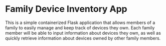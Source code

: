 # Family Device Inventory App

This is a simple containerized Flask application that allows members of a family to easily manage and keep track of devices they own. Each family member will be able to input information about devices they own, as well as quickly retrieve information about devices owned by other family members.

